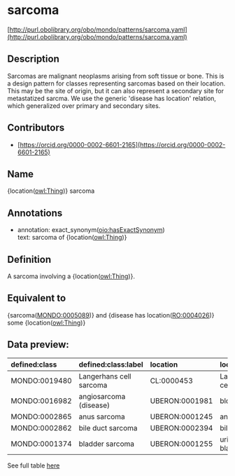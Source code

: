 # sarcoma 

[http://purl.obolibrary.org/obo/mondo/patterns/sarcoma.yaml](http://purl.obolibrary.org/obo/mondo/patterns/sarcoma.yaml)
## Description 


Sarcomas are malignant neoplasms arising from soft tissue or bone.
This is a design pattern for classes representing sarcomas based on their location. This may be the site of origin, but it can also represent a secondary site for metastatized sarcma.
We use the generic 'disease has location' relation, which generalized over primary and secondary sites.
## Contributors 
* [https://orcid.org/0000-0002-6601-2165](https://orcid.org/0000-0002-6601-2165) 
## Name 

{location\([owl:Thing](http://www.w3.org/2002/07/owl#Thing)\)} sarcoma

## Annotations 

* annotation: exact_synonym\([oio:hasExactSynonym](http://purl.obolibrary.org/obo/oio_hasExactSynonym)\)  
text: sarcoma of {location\([owl:Thing](http://www.w3.org/2002/07/owl#Thing)\)}

## Definition 

A sarcoma involving a {location\([owl:Thing](http://www.w3.org/2002/07/owl#Thing)\)}.

## Equivalent to 

{sarcoma\([MONDO:0005089](http://purl.obolibrary.org/obo/MONDO_0005089)\)} and {disease has location\([RO:0004026](http://purl.obolibrary.org/obo/RO_0004026)\)} some {location\([owl:Thing](http://www.w3.org/2002/07/owl#Thing)\)}

## Data preview: 
| defined:class                                | defined:class:label     | location                                      | location:label   |
|:---------------------------------------------|:------------------------|:----------------------------------------------|:-----------------|
| MONDO:0019480 | Langerhans cell sarcoma | CL:0000453     | Langerhans cell  |
| MONDO:0016982 | angiosarcoma (disease)  | UBERON:0001981 | blood vessel     |
| MONDO:0002865 | anus sarcoma            | UBERON:0001245 | anus             |
| MONDO:0002862 | bile duct sarcoma       | UBERON:0002394 | bile duct        |
| MONDO:0001374 | bladder sarcoma         | UBERON:0001255 | urinary bladder  |

See full table [here](https://github.com/monarch-initiative/mondo/blob/master/src/patterns/data/matches/sarcoma.tsv) 
